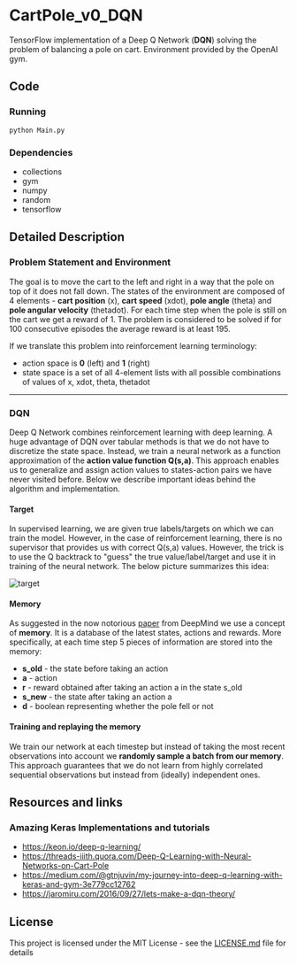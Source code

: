 # CartPole_v0_DQN
TensorFlow implementation of a Deep Q Network (**DQN**) solving the problem of balancing a pole on cart.
Environment provided by the OpenAI gym.

## Code

### Running
```
python Main.py
```

### Dependencies
*  collections
*  gym
*  numpy
*  random
*  tensorflow

## Detailed Description
### Problem Statement and Environment
The goal is to move the cart to the left and right in a way that the pole on top of it does not fall down. The states 
of the environment are composed of 4 elements - **cart position** (x), **cart speed** (xdot),
**pole angle** (theta) and **pole angular velocity** (thetadot). For each time step when the pole is still on the cart
we get a reward of 1. The problem is considered to be solved if for 100 consecutive
episodes the average reward is at least 195.


If we translate this problem into reinforcement learning terminology:
* action space is **0** (left) and **1** (right)
* state space is a set of all 4-element lists with all possible combinations of values of x, xdot, theta, thetadot

---
### DQN
Deep Q Network combines reinforcement learning with deep learning. A huge advantage of DQN over tabular methods is that
we do not have to discretize the state space. Instead, we train a neural network as a function approximation of the **action
value function Q(s,a)**. This approach enables us to generalize and assign action values to states-action pairs we 
have never visited before. Below we describe important ideas behind the algorithm and implementation.


#### Target
In supervised learning, we are given true labels/targets on which we can train the model. However, in the case
of reinforcement learning, there is no supervisor that provides us with correct Q(s,a) values. However, the trick
is to use the Q backtrack to "guess" the true value/label/target and use it in training of the neural network. The below
picture summarizes this idea:

![target](https://user-images.githubusercontent.com/18519371/30241140-cf9be86e-957d-11e7-939e-0c6ad377e5ca.png)

#### Memory
As suggested in the now notorious [paper](https://www.cs.toronto.edu/~vmnih/docs/dqn.pdf) from DeepMind we use
a concept of **memory**. It is a database of the latest states, actions and rewards. More specifically, at each time step 
5 pieces of information are stored into the memory:
* **s_old** - the state before taking an action
* **a** - action
* **r** - reward obtained after taking an action a in the state s_old
* **s_new** - the state after taking an action a
* **d** - boolean representing whether the pole fell or not


#### Training and replaying the memory
We train our network at each timestep but instead of taking the most recent observations into account we **randomly 
sample a batch from our memory**. This approach guarantees that we do not learn from highly correlated
sequential observations but instead from (ideally) independent ones.



## Resources and links
### Amazing Keras Implementations and tutorials
* https://keon.io/deep-q-learning/
* https://threads-iiith.quora.com/Deep-Q-Learning-with-Neural-Networks-on-Cart-Pole
* https://medium.com/@gtnjuvin/my-journey-into-deep-q-learning-with-keras-and-gym-3e779cc12762
* https://jaromiru.com/2016/09/27/lets-make-a-dqn-theory/



## License
This project is licensed under the MIT License - see the [LICENSE.md](LICENSE.md) file for details
